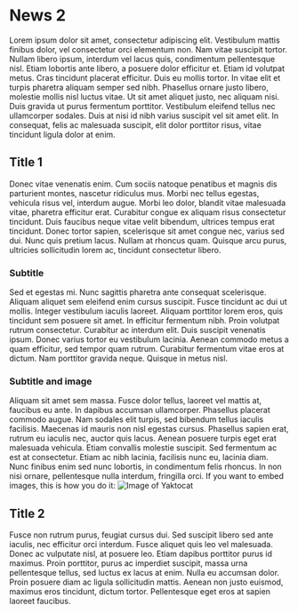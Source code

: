 # News 2

Lorem ipsum dolor sit amet, consectetur adipiscing elit. Vestibulum mattis finibus dolor, vel consectetur orci elementum non. Nam vitae suscipit tortor. Nullam libero ipsum, interdum vel lacus quis, condimentum pellentesque nisl. Etiam lobortis ante libero, a posuere dolor efficitur et. Etiam id volutpat metus. Cras tincidunt placerat efficitur. Duis eu mollis tortor. In vitae elit et turpis pharetra aliquam semper sed nibh. Phasellus ornare justo libero, molestie mollis nisl luctus vitae. Ut sit amet aliquet justo, nec aliquam nisi. Duis gravida ut purus fermentum porttitor. Vestibulum eleifend tellus nec ullamcorper sodales. Duis at nisi id nibh varius suscipit vel sit amet elit. In consequat, felis ac malesuada suscipit, elit dolor porttitor risus, vitae tincidunt ligula dolor at enim.

## Title 1
Donec vitae venenatis enim. Cum sociis natoque penatibus et magnis dis parturient montes, nascetur ridiculus mus. Morbi nec tellus egestas, vehicula risus vel, interdum augue. Morbi leo dolor, blandit vitae malesuada vitae, pharetra efficitur erat. Curabitur congue ex aliquam risus consectetur tincidunt. Duis faucibus neque vitae velit bibendum, ultrices tempus erat tincidunt. Donec tortor sapien, scelerisque sit amet congue nec, varius sed dui. Nunc quis pretium lacus. Nullam at rhoncus quam. Quisque arcu purus, ultricies sollicitudin lorem ac, tincidunt consectetur libero.

### Subtitle
Sed et egestas mi. Nunc sagittis pharetra ante consequat scelerisque. Aliquam aliquet sem eleifend enim cursus suscipit. Fusce tincidunt ac dui ut mollis. Integer vestibulum iaculis laoreet. Aliquam porttitor lorem eros, quis tincidunt sem posuere sit amet. In efficitur fermentum nibh. Proin volutpat rutrum consectetur. Curabitur ac interdum elit. Duis suscipit venenatis ipsum. Donec varius tortor eu vestibulum lacinia. Aenean commodo metus a quam efficitur, sed tempor quam rutrum. Curabitur fermentum vitae eros at dictum. Nam porttitor gravida neque. Quisque in metus nisl.

### Subtitle and image
Aliquam sit amet sem massa. Fusce dolor tellus, laoreet vel mattis at, faucibus eu ante. In dapibus accumsan ullamcorper. Phasellus placerat commodo augue. Nam sodales elit turpis, sed bibendum tellus iaculis facilisis. Maecenas id mauris non nisl egestas cursus. Phasellus sapien erat, rutrum eu iaculis nec, auctor quis lacus. Aenean posuere turpis eget erat malesuada vehicula. Etiam convallis molestie suscipit. Sed fermentum ac est at consectetur. Etiam ac nibh lacinia, facilisis nunc eu, lacinia diam. Nunc finibus enim sed nunc lobortis, in condimentum felis rhoncus. In non nisi ornare, pellentesque nulla interdum, fringilla orci. If you want to embed images, this is how you do it:
![Image of Yaktocat](https://octodex.github.com/images/yaktocat.png)

## Title 2
Fusce non rutrum purus, feugiat cursus dui. Sed suscipit libero sed ante iaculis, nec efficitur orci interdum. Fusce aliquet quis leo vel malesuada. Donec ac vulputate nisl, at posuere leo. Etiam dapibus porttitor purus id maximus. Proin porttitor, purus ac imperdiet suscipit, massa urna pellentesque tellus, sed luctus ex lacus at enim. Nulla eu accumsan dolor. Proin posuere diam ac ligula sollicitudin mattis. Aenean non justo euismod, maximus eros tincidunt, dictum tortor. Pellentesque eget eros at sapien laoreet faucibus. 